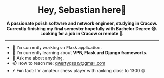 ### <h1 align="center">Hey, Sebastian here👋</h1>


**<p align="center">A passionate polish software and network engineer, studying in Cracow. Currently finishing my final semester hopefully with Bachelor Degree 😅. Looking for a job in Cracow or remote 🌴.</p>**

---------------------------------


- 🔭 I’m currently working on Flask application.
- 🌱 I’m currently learning about **VPN, Flask and Django frameworks.**
- 💬 Ask me about anything.
- 📫 How to reach me: qwertyqss19@gmail.com
- ⚡ Fun fact: I'm amateur chess player with ranking close to 1300 😄

<!--
**tlalky/tlalky** is a ✨ _special_ ✨ repository because its `README.md` (this file) appears on your GitHub profile.

Here are some ideas to get you started:

- 🔭 I’m currently working on ...
- 🌱 I’m currently learning ...
- 👯 I’m looking to collaborate on ...
- 🤔 I’m looking for help with ...
- 💬 Ask me about ...
- 📫 How to reach me: ...
- 😄 Pronouns: ...
- ⚡ Fun fact: ...
-->
